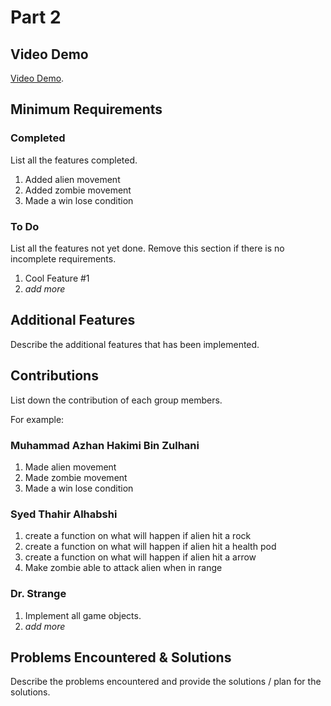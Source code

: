 # Part 2

## Video Demo

[Video Demo](https://youtube.com).

## Minimum Requirements

### Completed

List all the features completed.

1. Added alien movement
2. Added zombie movement
3. Made a win lose condition

### To Do

List all the features not yet done. Remove this section if there is no incomplete requirements.

1. Cool Feature #1
2. *add more*

## Additional Features

Describe the additional features that has been implemented.

## Contributions

List down the contribution of each group members.

For example:

### Muhammad Azhan Hakimi Bin Zulhani

1. Made alien movement
2. Made zombie movement
3. Made a win lose condition

### Syed Thahir Alhabshi

1. create a function on what will happen if alien hit a rock
2. create a function on what will happen if alien hit a health pod
3. create a function on what will happen if alien hit a arrow
4. Make zombie able to attack alien when in range

### Dr. Strange

1. Implement all game objects.
2. *add more*

## Problems Encountered & Solutions

Describe the problems encountered and provide the solutions / plan for the solutions.